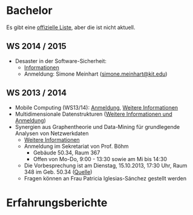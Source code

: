 Bachelor
=========

Es gibt eine [offizielle Liste](https://www.informatik.kit.edu/924.php),
aber die ist nicht aktuell.

WS 2014 / 2015
--------------

* Desaster in der Software-Sicherheit: 
  * [Informationen](http://formal.iti.kit.edu/~grebing/Proseminar-Desaster-in-Software-Sicherheit-SS14/)
  * Anmeldung: Simone Meinhart (simone.meinhart@kit.edu)

WS 2013 / 2014
--------------
* Mobile Computing (WS13/14): [Anmeldung](https://docs.google.com/spreadsheet/viewform?fromEmail=true&formkey=dGRKV0daSDhSVUxjNmJGUFV6Ujk2eWc6MA), [Weitere Informationen](https://studium.kit.edu/sites/vab/0xD08884CB167F944197B607F015B2EC69/Start/Homepage.aspx)
* Multidimensionale Datenstrukturen ([Weitere Informationen und Anmeldung](http://geom.ibds.kit.edu/index.php?id=1373462723))
* Synergien aus Graphentheorie und Data-Mining für grundlegende Analysen von Netzwerkdaten
  * [Weitere Informationen](http://dbis.ipd.uni-karlsruhe.de/download/Seminar_WS13_14.pdf)
  * Anmeldung im Sekretariat von Prof. Böhm
     * Gebäude 50.34, Raum 367 
     * Offen von Mo-Do, 9:00 - 13:30 sowie am Mi bis 14:30
  * Die Vorbesprechung ist am Dienstag, 15.10.2013, 17:30 Uhr, Raum 348 im Geb. 50.34 ([Quelle](http://parco.iti.kit.edu/henningm/lehre.shtml))
  * Fragen können an Frau Patricia Iglesias-Sánchez gestellt werden

Erfahrungsberichte
==================

